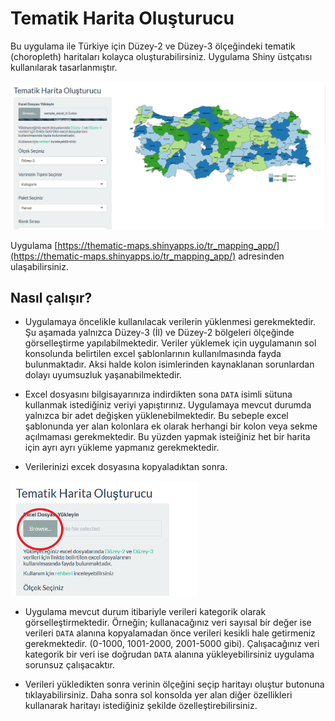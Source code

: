 # Tematik Harita Oluşturucu

Bu uygulama ile Türkiye için Düzey-2 ve Düzey-3 ölçeğindeki tematik (choropleth) haritaları kolayca oluşturabilirsiniz. Uygulama Shiny üstçatısı kullanılarak tasarlanmıştır.

![main](screenshots/main.PNG)

Uygulama [https://thematic-maps.shinyapps.io/tr_mapping_app/](https://thematic-maps.shinyapps.io/tr_mapping_app/) adresinden ulaşabilirsiniz.

## Nasıl çalışır?

- Uygulamaya öncelikle kullanılacak verilerin yüklenmesi gerekmektedir. Şu aşamada yalnızca Düzey-3 (İl) ve Düzey-2 bölgeleri ölçeğinde görselleştirme yapılabilmektedir. Veriler yüklemek için uygulamanın sol konsolunda belirtilen excel şablonlarının kullanılmasında fayda bulunmaktadır. Aksi halde kolon isimlerinden kaynaklanan sorunlardan dolayı uyumsuzluk yaşanabilmektedir.

- Excel dosyasını bilgisayarınıza indirdikten sona `DATA` isimli sütuna kullanmak istediğiniz veriyi yapıştırınız. Uygulamaya mevcut durumda yalnızca bir adet değişken yüklenebilmektedir. Bu sebeple excel şablonunda yer alan kolonlara ek olarak herhangi bir kolon veya sekme açılmaması gerekmektedir. Bu yüzden yapmak isteiğiniz het bir harita için ayrı ayrı yükleme yapmanız gerekmektedir.

- Verilerinizi excek dosyasına kopyaladıktan sonra.

<img src="screenshots/browse.png" alt="drawing" width="300"/>

- Uygulama mevcut durum itibariyle verileri kategorik olarak görselleştirmektedir. Örneğin; kullanacağınız veri sayısal bir değer ise  verileri `DATA` alanına kopyalamadan önce verileri kesikli hale getirmeniz gerekmektedir. (0-1000, 1001-2000, 2001-5000 gibi). Çalışacağınız veri kategorik bir veri ise doğrudan `DATA` alanına yükleyebilirsiniz uygulama sorunsuz çalışacaktır.

- Verileri yükledikten sonra verinin ölçeğini seçip haritayı oluştur butonuna tıklayabilirsiniz. Daha sonra sol konsolda yer alan diğer özellikleri kullanarak haritayı istediğiniz şekilde özelleştirebilirsiniz.

